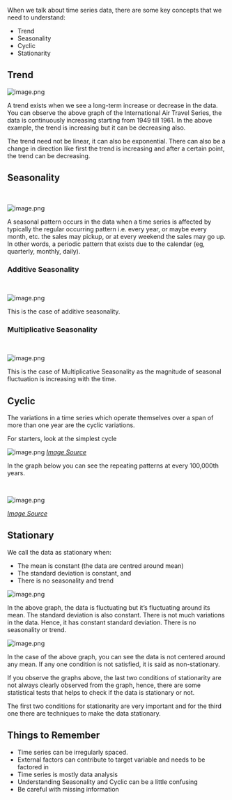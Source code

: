 When we talk about time series data, there are some key concepts that we need to understand:
* Trend
* Seasonality
* Cyclic
* Stationarity
​



## Trend






![image.png](https://dphi-live.s3.amazonaws.com/media_uploads/image_e24da09bc2084ae78c31c5d27d644c85.png)






A trend exists when we see a long-term increase or decrease in the data. You can observe the above graph of the International Air Travel Series, the data is continuously increasing starting from 1949 till 1961. In the above example, the trend is increasing but it can be decreasing also.

The trend need not be linear, it can also be exponential. There can also be a change in direction like first the trend is increasing and after a certain point, the trend can be decreasing.

## Seasonality
​




![image.png](https://dphi-live.s3.amazonaws.com/media_uploads/image_67e192d659b242cfa71f1235fc5c3aec.png)



A seasonal pattern occurs in the data when a time series is affected by typically the regular occurring pattern i.e. every year, or maybe every month, etc. the sales may pickup, or at every weekend the sales may go up. In other words, a periodic pattern that exists due to the calendar (eg, quarterly, monthly, daily).

### Additive Seasonality
​






![image.png](https://dphi-live.s3.amazonaws.com/media_uploads/image_879a1c01d3f34898a77be418b00d1ed6.png)




​This is the case of additive seasonality.

### Multiplicative Seasonality
​






​![image.png](https://dphi-live.s3.amazonaws.com/media_uploads/image_95464d11a0d9416995f9712998dc704a.png)
​



This is the case of Multiplicative Seasonality as the magnitude of seasonal fluctuation is increasing with the time.
​

## Cyclic

The variations in a time series which operate themselves over a span of more than one year are the cyclic variations.

For starters, look at the simplest cycle






![image.png](https://dphi-live.s3.amazonaws.com/media_uploads/image_acfecc29cc664081aef68df6986a2e10.png)
_[Image Source](https://towardsdatascience.com/exploring-cycles-in-data-a1746fb19735)_
​
​

In the graph below you can see the repeating patterns at every
100,000th years.

​
​





​![image.png](https://dphi-live.s3.amazonaws.com/media_uploads/image_21f3933032c941a8b7f4fea1ef2c6c94.png)

_[Image Source](https://towardsdatascience.com/exploring-cycles-in-data-a1746fb19735)_



## Stationary

We call the data as stationary when:
* The mean is constant (the data are centred around
mean)
* The standard deviation is constant, and
* There is no seasonality and trend





![image.png](https://dphi-live.s3.amazonaws.com/media_uploads/image_15c673a81d03497496d7ee03e46be5c0.png)

In the above graph, the data is fluctuating but it’s fluctuating around its mean. The standard deviation is also constant. There is not much variations in the data. Hence, it has constant standard deviation. There is no seasonality or trend.


![image.png](https://dphi-live.s3.amazonaws.com/media_uploads/image_8b61a5266ef248f38b040e40253b5ff2.png)



In the case of the above graph, you can see the data is not centered around any mean. If any one condition is not satisfied, it is said as non-stationary.



If you observe the graphs above, the last two
conditions of stationarity are not always clearly observed
from the graph, hence, there are some statistical tests that
helps to check if the data is stationary or not.

The first two conditions for stationarity are very important
and for the third one there are techniques to make the data
stationary.

## Things to Remember

* Time series can be irregularly spaced.
* External factors can contribute to target variable and needs to be factored in
* Time series is mostly data analysis
* Understanding Seasonality and Cyclic can be a little confusing
* Be careful with missing information